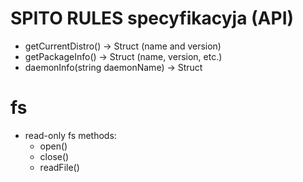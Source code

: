 # SPITO RULES specyfikacyja (API)
- getCurrentDistro() -> Struct (name and version)
- getPackageInfo() -> Struct (name, version, etc.)
- daemonInfo(string daemonName) -> Struct

# fs
- read-only fs methods:
    - open()
    - close()
    - readFile()
